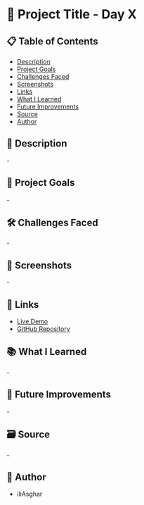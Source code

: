 # 🚀 Project Title - Day X

## 📋 Table of Contents

- [Description](#📖-description)
- [Project Goals](#🎯-project-goals)
- [Challenges Faced](#🛠-challenges-faced)
- [Screenshots](#📸-screenshots)
- [Links](#🔗-links)
- [What I Learned](#📚-what-i-learned)
- [Future Improvements](#🚀-future-improvements)
- [Source](#🗃️-source)
- [Author](#👤-author)

## 📖 Description

\-

## 🎯 Project Goals

\-

## 🛠 Challenges Faced

\-

## 📸 Screenshots

\-

## 🔗 Links

- [Live Demo](#)
- [GitHub Repository](#)

## 📚 What I Learned

\-

## 🚀 Future Improvements

\-

## 🗃️ Source

\-

## 👤 Author

- iliAsghar

